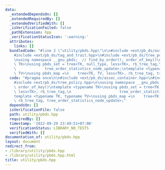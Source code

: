 ```yaml
---
data:
  _extendedDependsOn: []
  _extendedRequiredBy: []
  _extendedVerifiedWith: []
  _isVerificationFailed: false
  _pathExtension: hpp
  _verificationStatusIcon: ':warning:'
  attributes:
    links: []
  bundledCode: "#line 2 \"utility/pbds.hpp\"\n\n#include <ext/pb_ds/assoc_container.hpp>\n\
    #include <ext/pb_ds/tag_and_trait.hpp>\n#include <ext/pb_ds/tree_policy.hpp>\n\
    \nusing namespace __gnu_pbds;  // find_by_order(), order_of_key()\ntemplate <typename\
    \ TK>\nusing pbds_set = tree<TK, null_type, less<TK>, rb_tree_tag,\n         \
    \             tree_order_statistics_node_update>;\ntemplate <typename TK, typename\
    \ TV>\nusing pbds_map =\n    tree<TK, TV, less<TK>, rb_tree_tag, tree_order_statistics_node_update>;\n"
  code: "#pragma once\n\n#include <ext/pb_ds/assoc_container.hpp>\n#include <ext/pb_ds/tag_and_trait.hpp>\n\
    #include <ext/pb_ds/tree_policy.hpp>\n\nusing namespace __gnu_pbds;  // find_by_order(),\
    \ order_of_key()\ntemplate <typename TK>\nusing pbds_set = tree<TK, null_type,\
    \ less<TK>, rb_tree_tag,\n                      tree_order_statistics_node_update>;\n\
    template <typename TK, typename TV>\nusing pbds_map =\n    tree<TK, TV, less<TK>,\
    \ rb_tree_tag, tree_order_statistics_node_update>;"
  dependsOn: []
  isVerificationFile: false
  path: utility/pbds.hpp
  requiredBy: []
  timestamp: '2022-09-29 23:49:51+07:00'
  verificationStatus: LIBRARY_NO_TESTS
  verifiedWith: []
documentation_of: utility/pbds.hpp
layout: document
redirect_from:
- /library/utility/pbds.hpp
- /library/utility/pbds.hpp.html
title: utility/pbds.hpp
---
```

